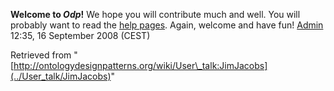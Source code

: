 __Welcome to _Odp_!__ We hope you will contribute much and well. 
You will probably want to read the [help pages](http://ontologydesignpatterns.org/wiki/Help:Contents "Help:Contents"). Again, welcome and have fun! [Admin](http://ontologydesignpatterns.org/wiki/index.php?title=User:Admin&action=edit&redlink=1 "User:Admin (not yet written)") 12:35, 16 September 2008 (CEST)





Retrieved from "[http://ontologydesignpatterns.org/wiki/User\_talk:JimJacobs](../User_talk/JimJacobs)"
